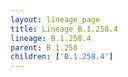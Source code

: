 ```yaml
---
layout: lineage_page
title: Lineage B.1.258.4
lineage: B.1.258.4
parent: B.1.258
children: ['B.1.258.4']
---
```

